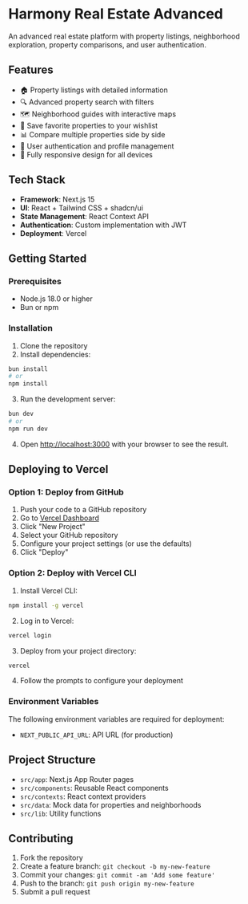 # Harmony Real Estate Advanced

An advanced real estate platform with property listings, neighborhood exploration, property comparisons, and user authentication.

## Features

- 🏠 Property listings with detailed information
- 🔍 Advanced property search with filters
- 🗺️ Neighborhood guides with interactive maps
- 💓 Save favorite properties to your wishlist
- 📊 Compare multiple properties side by side
- 👤 User authentication and profile management
- 📱 Fully responsive design for all devices

## Tech Stack

- **Framework**: Next.js 15
- **UI**: React + Tailwind CSS + shadcn/ui
- **State Management**: React Context API
- **Authentication**: Custom implementation with JWT
- **Deployment**: Vercel

## Getting Started

### Prerequisites

- Node.js 18.0 or higher
- Bun or npm

### Installation

1. Clone the repository
2. Install dependencies:

```bash
bun install
# or
npm install
```

3. Run the development server:

```bash
bun dev
# or
npm run dev
```

4. Open [http://localhost:3000](http://localhost:3000) with your browser to see the result.

## Deploying to Vercel

### Option 1: Deploy from GitHub

1. Push your code to a GitHub repository
2. Go to [Vercel Dashboard](https://vercel.com/dashboard)
3. Click "New Project"
4. Select your GitHub repository
5. Configure your project settings (or use the defaults)
6. Click "Deploy"

### Option 2: Deploy with Vercel CLI

1. Install Vercel CLI:

```bash
npm install -g vercel
```

2. Log in to Vercel:

```bash
vercel login
```

3. Deploy from your project directory:

```bash
vercel
```

4. Follow the prompts to configure your deployment

### Environment Variables

The following environment variables are required for deployment:

- `NEXT_PUBLIC_API_URL`: API URL (for production)

## Project Structure

- `src/app`: Next.js App Router pages
- `src/components`: Reusable React components
- `src/contexts`: React context providers
- `src/data`: Mock data for properties and neighborhoods
- `src/lib`: Utility functions

## Contributing

1. Fork the repository
2. Create a feature branch: `git checkout -b my-new-feature`
3. Commit your changes: `git commit -am 'Add some feature'`
4. Push to the branch: `git push origin my-new-feature`
5. Submit a pull request
